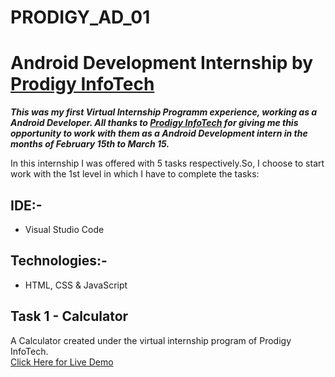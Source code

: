 # PRODIGY_AD_01

# Android Development Internship by [Prodigy InfoTech](https://prodigyinfotech.com)

**_This was my first Virtual Internship Programm experience, working as a Android Developer. All thanks to [Prodigy InfoTech](https://prodigyinfotech.com) for giving me this opportunity to work with them as a Android Development intern in the months of February 15th to March 15._**

In this internship I was offered with 5 tasks respectively.So, I choose to start work with the 1st level in which I have to complete the tasks:

## IDE:-

- Visual Studio Code

## Technologies:-

- HTML, CSS & JavaScript

## Task 1 - Calculator

A Calculator created under the virtual internship program of Prodigy InfoTech.<br>
[Click Here for Live Demo](https://mk47room.github.io/PRODIGY_AD_01/)
